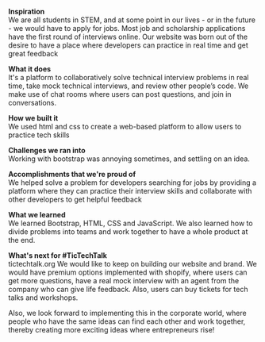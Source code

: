 <b>Inspiration</b><br>
We are all students in STEM, and at some point in our lives - or in the future - we would have to apply for jobs. Most job and scholarship applications have the first round of interviews online. Our website was born out of the desire to have a place where developers can practice in real time and get great feedback

<b>What it does</b><br>
It's a platform to collaboratively solve technical interview problems in real time, take mock technical interviews, and review other people’s code. We make use of chat rooms where users can post questions, and join in conversations.

<b>How we built it</b><br>
We used html and css to create a web-based platform to allow users to practice tech skills

<b>Challenges we ran into</b><br>
Working with bootstrap was annoying sometimes, and settling on an idea.

<b>Accomplishments that we're proud of</b><br>
We helped solve a problem for developers searching for jobs by providing a platform where they can practice their interview skills and collaborate with other developers to get helpful feedback

<b>What we learned</b><br>
We learned Bootstrap, HTML, CSS and JavaScript. We also learned how to divide problems into teams and work together to have a whole product at the end.

<b>What's next for #TicTechTalk</b><br>
tictechtalk.org We would like to keep on building our website and brand. We would have premium options implemented with shopify, where users can get more questions, have a real mock interview with an agent from the company who can give life feedback. Also, users can buy tickets for tech talks and workshops.

Also, we look forward to implementing this in the corporate world, where people who have the same ideas can find each other and work together, thereby creating more exciting ideas where entrepreneurs rise!
